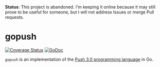 **Status**: This project is abandoned. I'm keeping it online because it may still prove to be useful for someone, but I will not address Issues or merge Pull requests.

# gopush

[![Coverage Status](https://coveralls.io/repos/DataWraith/gopush/badge.png?branch=master)](https://coveralls.io/r/DataWraith/gopush?branch=master)
[![GoDoc](https://godoc.org/github.com/DataWraith/gopush?status.png)](https://godoc.org/github.com/DataWraith/gopush)

`gopush` is an implementation of the [Push 3.0 programming
language](http://faculty.hampshire.edu/lspector/push3-description.html) in Go.
